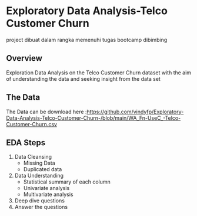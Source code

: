 # Exploratory Data Analysis-Telco Customer Churn
project dibuat dalam rangka memenuhi tugas bootcamp dibimbing
## Overview
Exploration Data Analysis on the Telco Customer Churn dataset with the aim of understanding the data and seeking insight from the data set
## The Data
The Data can be download here :https://github.com/vindyfp/Exploratory-Data-Analysis-Telco-Customer-Churn-/blob/main/WA_Fn-UseC_-Telco-Customer-Churn.csv
## EDA Steps
1. Data Cleansing
    - Missing Data
    - Duplicated data
2. Data Understanding
    - Statistical summary of each column
    - Univariate analysis
    - Multivariate analysis
3. Deep dive questions
4. Answer the questions
